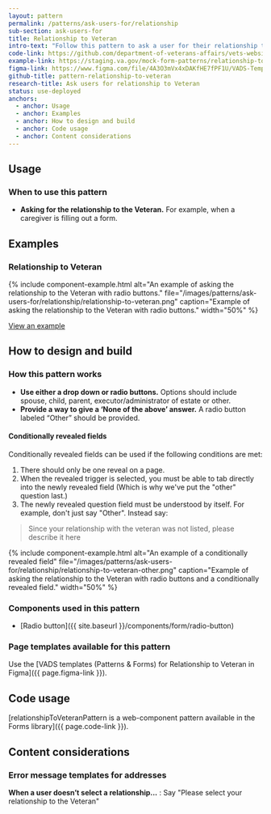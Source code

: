```yaml
---
layout: pattern
permalink: /patterns/ask-users-for/relationship
sub-section: ask-users-for
title: Relationship to Veteran
intro-text: "Follow this pattern to ask a user for their relationship to the Veteran."
code-link: https://github.com/department-of-veterans-affairs/vets-website/blob/main/src/platform/forms-system/src/js/web-component-patterns/relationshipToVeteranPattern.jsx
example-link: https://staging.va.gov/mock-form-patterns/relationship-to-veteran
figma-link: https://www.figma.com/file/4A3O3mVx4xDAKfHE7fPF1U/VADS-Templates%2C-Patterns%2C-and-Forms?type=design&node-id=2988%3A23560&mode=design&t=93yXuwTXsWwWopry-1
github-title: pattern-relationship-to-veteran
research-title: Ask users for relationship to Veteran
status: use-deployed
anchors:
  - anchor: Usage
  - anchor: Examples
  - anchor: How to design and build
  - anchor: Code usage
  - anchor: Content considerations
---
```


## Usage

### When to use this pattern

* **Asking for the relationship to the Veteran.** For example, when a caregiver is filling out a form.

## Examples

### Relationship to Veteran

{% include component-example.html alt="An example of asking the relationship to the Veteran with radio buttons." file="/images/patterns/ask-users-for/relationship/relationship-to-veteran.png" caption="Example of asking the relationship to the Veteran with radio buttons." width="50%" %}

<a class="vads-c-action-link--blue" href="{{ page.example-link }}">
  View an example
</a>
  
## How to design and build

### How this pattern works

* **Use either a drop down or radio buttons.** Options should include spouse, child, parent, executor/administrator of estate or other.
* **Provide a way to give a ‘None of the above’ answer.** A radio button labeled “Other” should be provided.

#### Conditionally revealed fields

Conditionally revealed fields can be used if the following conditions are met:

1. There should only be one reveal on a page.
2. When the revealed trigger is selected, you must be able to tab directly into the newly revealed field (Which is why we've put the "other" question last.)
3. The newly revealed question field must be understood by itself.  For example, don't just say "Other". Instead say: 

> Since your relationship with the veteran was not listed, please describe it here

{% include component-example.html alt="An example of a conditionally revealed field" file="/images/patterns/ask-users-for/relationship/relationship-to-veteran-other.png" caption="Example of asking the relationship to the Veteran with radio buttons and a conditionally revealed field." width="50%" %}

### Components used in this pattern

* [Radio button]({{ site.baseurl }}/components/form/radio-button)

### Page templates available for this pattern

Use the [VADS templates (Patterns & Forms) for Relationship to Veteran in Figma]({{ page.figma-link }}).

## Code usage

[relationshipToVeteranPattern is a web-component pattern available in the Forms library]({{ page.code-link }}).

## Content considerations

### Error message templates for addresses

**When a user doesn’t select a relationship...**
: Say "Please select your relationship to the Veteran"
